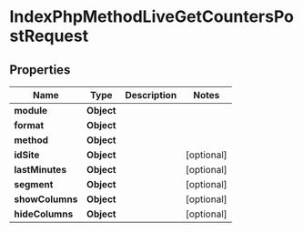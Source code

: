 

# IndexPhpMethodLiveGetCountersPostRequest


## Properties

| Name | Type | Description | Notes |
|------------ | ------------- | ------------- | -------------|
|**module** | **Object** |  |  |
|**format** | **Object** |  |  |
|**method** | **Object** |  |  |
|**idSite** | **Object** |  |  [optional] |
|**lastMinutes** | **Object** |  |  [optional] |
|**segment** | **Object** |  |  [optional] |
|**showColumns** | **Object** |  |  [optional] |
|**hideColumns** | **Object** |  |  [optional] |



